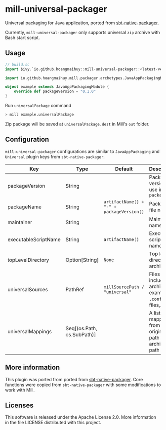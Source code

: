 # mill-universal-packager

Universal packaging for Java application, ported from [sbt-native-packager](https://github.com/sbt/sbt-native-packager).

Currently, `mill-universal-packager` only supports universal `zip` archive with Bash start script.

## Usage

```scala
// build.sc
import $ivy.`io.github.hoangmaihuy::mill-universal-packager::<latest-version>`

import io.github.hoangmaihuy.mill.packager.archetypes.JavaAppPackagingModule

object example extends JavaAppPackagingModule {
	override def packageVersion = "0.1.0"
}
```

Run `universalPackage` command

```bash
> mill example.universalPackage
```

Zip package will be saved at `universalPackage.dest` in Mill's `out` folder.

## Configuration

`mill-universal-packager` configurations are similar to `JavaAppPackaging` and `Universal` plugin keys
from `sbt-native-packager`.

| Key                  | Type                       | Default                                   | Description                                                            |
|----------------------|----------------------------|-------------------------------------------|------------------------------------------------------------------------|
| packageVersion       | String                     |                                           | Package version to use in `packageName`                                |
| packageName          | String                     | `artifactName() + "-" + packageVersion()` | Package file name                                                      | 
| maintainer           | String                     |                                           | Maintainer name                                                        
| executableScriptName | String                     | `artifactName()`                          | Executable script file name                                            |
| topLevelDirectory    | Option[String]             | `None`                                    | Top level directory in archive file                                    |
| universalSources     | PathRef                    | `millSourcePath / "universal"`            | Files to be included in archive, for example `.conf`, `.ini` files,... |
| universalMappings    | Seq[(os.Path, os.SubPath)] |                                           | A list of mappings from original path to archive path                  | 

## More information

This plugin was ported from ported from [sbt-native-packager](https://github.com/sbt/sbt-native-packager). Core functions were copied from `sbt-native-packager` with some modifications to work with Mill.

## Licenses

This software is released under the Apache License 2.0. More information in the file LICENSE distributed with this project.
